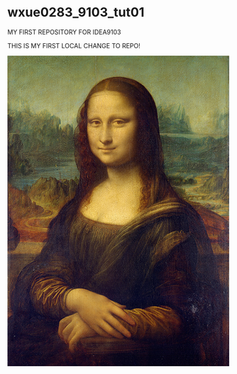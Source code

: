 # wxue0283_9103_tut01

MY FIRST REPOSITORY FOR IDEA9103

THIS IS MY FIRST LOCAL CHANGE TO REPO!

![An image of the Mona Lisa](readmeImages/Mona_Lisa_by_Leonardo_da_Vinci_500_x_700.jpg)